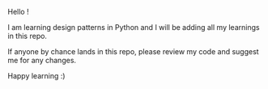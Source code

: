 Hello !

I am learning design patterns in Python and I will be adding all my learnings in this repo.

If anyone by chance lands in this repo, please review my code and suggest me for any changes.

Happy learning :)